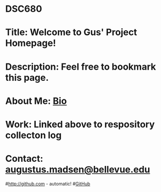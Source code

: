 # DSC680
# Title: Welcome to Gus' Project Homepage!
# Description: Feel free to bookmark this page.
# About Me: [Bio](https://github.com/AMadsen32/DSC680/blob/master/README2.md)
# Work: Linked above to respository collecton log
# Contact: augustus.madsen@bellevue.edu

#http://github.com - automatic!
#[GitHub](http://github.com)
